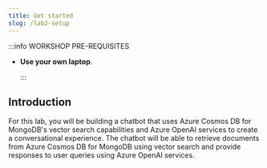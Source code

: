 ```yaml
---
title: Get started
slug: /lab2-setup
---
```


:::info WORKSHOP PRE-REQUISITES

- **Use your own laptop**.

  :::

## Introduction

For this lab, you will be building a chatbot that uses Azure Cosmos DB for MongoDB's vector search capabilities and Azure OpenAI services to create a conversational experience. The chatbot will be able to retrieve documents from Azure Cosmos DB for MongoDB using vector search and provide responses to user queries using Azure OpenAI services.
